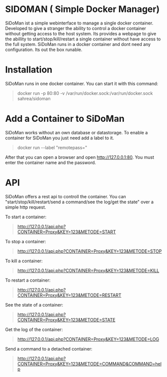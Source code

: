 # SIDOMAN ( Simple Docker Manager)

SiDoMan ist a simple webinterface to manage a single docker container. Developed to give a stranger the ability to control a docker container without getting access to the host system.
Its provides a webpage to give the abillity to start/stop/kill/restart a single container without have access to the full system.
SiDoMan runs in a docker container and dont need any configuration. Its out the box runable.

# Installation

SiDoMan runs in one docker container. You can start it with this command:

> docker run -p 80:80 -v /var/run/docker.sock:/var/run/docker.sock sahrea/sidoman

# Add a Container to SiDoMan

SiDoMan works without an own database or datastorage. To enable a container for SiDoMan you just need add a label to it.

> docker run --label "remotepass=<password>"

After that you can open a browser and open http://127.0.0.1:80.
You must enter the container name and the password.

# API

SiDoMan offers a rest api to controll the container.
You can "start/stop/kill/restart/send a command/see the log/get the state" over a simple http request.

To start a container:
> http://127.0.0.1/api.php?CONTAINER=Proxy&KEY=123&METODE=START

To stop a container:
> http://127.0.0.1/api.php?CONTAINER=Proxy&KEY=123&METODE=STOP

To kill a container:
> http://127.0.0.1/api.php?CONTAINER=Proxy&KEY=123&METODE=KILL

To restart a container:
> http://127.0.0.1/api.php?CONTAINER=Proxy&KEY=123&METODE=RESTART

See the state of a container:
> http://127.0.0.1/api.php?CONTAINER=Proxy&KEY=123&METODE=STATE

Get the log of the container:
> http://127.0.0.1/api.php?CONTAINER=Proxy&KEY=123&METODE=LOG

Send a command to a detached container:
> http://127.0.0.1/api.php?CONTAINER=Proxy&KEY=123&METODE=COMMAND&COMMAND=help

